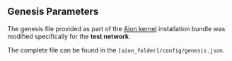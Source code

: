 ## Genesis Parameters

The genesis file provided as part of the [Aion kernel](https://github.com/aionnetwork/aion) installation bundle was modified specifically for the **test network**.

The complete file can be found in the `[aion_folder]/config/genesis.json`.